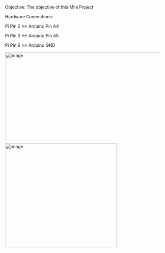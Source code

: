Objective:
The objective of this Mini Project 



Hardware Connections:

Pi Pin 2 <-> Arduino Pin A4

Pi Pin 3 <-> Arduino Pin A5

Pi Pin 6 <-> Arduino GND



<img width="516" height="296" alt="image" src="https://github.com/user-attachments/assets/ddda6e54-318a-4374-bb52-cce38aea2884" />

<img width="363" height="341" alt="image" src="https://github.com/user-attachments/assets/141fa792-8f9b-47ec-8e89-9b35b89c494f" />



